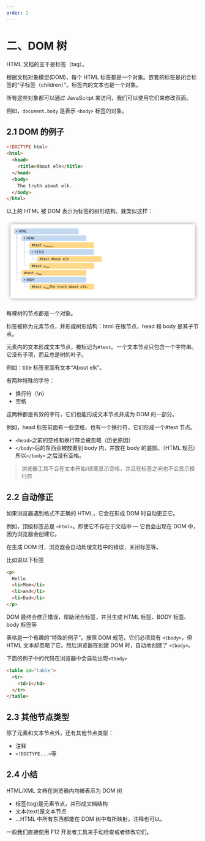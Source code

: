 ```yaml
---
order: 2
---
```


# 二、DOM 树

HTML 文档的主干是标签（tag）。

根据文档对象模型(DOM)，每个 HTML 标签都是一个对象。嵌套的标签是闭合标签的“子标签（children）”。标签内的文本也是一个对象。

所有这些对象都可以通过 JavaScript 来访问，我们可以使用它们来修改页面。

例如，`document.body` 是表示 `<body>` 标签的对象。

## 2.1 DOM 的例子

```html
<!DOCTYPE html>
<html>
  <head>
    <title>About elk</title>
  </head>
  <body>
    The truth about elk.
  </body>
</html>
```

以上的 HTML 被 DOM 表示为标签的树形结构，就类似这样：

<img src="../assets/image-20211229145603478.png" alt="image-20211229145603478" style="zoom:50%;" />

每棵树的节点都是一个对象。

标签被称为元素节点，并形成树形结构：html 在根节点，head 和 body 是其子节点。

元素内的文本形成文本节点，被标记为`#text`。一个文本节点只包含一个字符串。它没有子项，而且总是树的叶子。

例如：title 标签里面有文本“About elk”。

有两种特殊的字符：

- 换行符（\n）
- 空格

这两种都是有效的字符，它们也能形成文本节点并成为 DOM 的一部分。

例如，head 标签前面有一些空格，也有一个换行符，它们形成一个#text 节点。

- `<head>`之前的空格和换行符会被忽略（历史原因）
- `</body>`后的东西会被放置到 body 内，并放在 body 的底部。（HTML 规范）所以`</body>` 之后没有空格。

> 浏览器工具不会在文本开始/结尾显示空格，并且在标签之间也不会显示换行符

## 2.2 自动修正

如果浏览器遇到格式不正确的 HTML，它会在形成 DOM 时自动更正它。

例如，顶级标签总是 `<html>`。即使它不存在于文档中 — 它也会出现在 DOM 中，因为浏览器会创建它。

在生成 DOM 时，浏览器会自动处理文档中的错误，关闭标签等。

比如说以下标签

```html
<p>
  Hello
  <li>Mom</li>
  <li>and</li>
  <li>Dad</li>
</p>
```

DOM 最终会修正错误，帮助闭合标签，并且生成 HTML 标签、BODY 标签、body 标签等

表格是一个有趣的“特殊的例子”。按照 DOM 规范，它们必须具有 `<tbody>`，但 HTML 文本却忽略了它。然后浏览器在创建 DOM 时，自动地创建了 `<tbody>`。

下面的例子中的代码在浏览器中会自动出现`<tbody>`

```html
<table id="table">
  <tr>
    <td>1</td>
  </tr>
</table>
```

## 2.3 其他节点类型

除了元素和文本节点外，还有其他节点类型：

- 注释
- `<!DOCTYPE...>`等

## 2.4 小结

HTML/XML 文档在浏览器内均被表示为 DOM 树

- 标签(tag)是元素节点，并形成文档结构
- 文本(text)是文本节点
- ...HTML 中所有东西都能在 DOM 树中有所映射，注释也可以。

一般我们直接使用 F12 开发者工具来手动检查或者修改它们。
